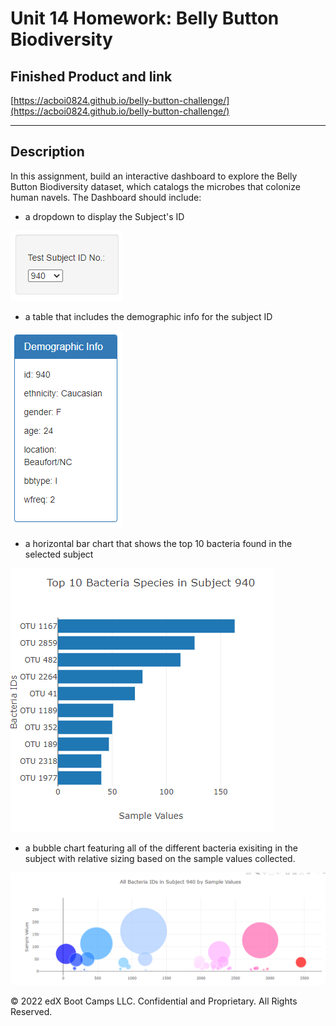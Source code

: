# Unit 14 Homework: Belly Button Biodiversity

## Finished Product and link
[https://acboi0824.github.io/belly-button-challenge/](https://acboi0824.github.io/belly-button-challenge/)

---

## Description 
In this assignment, build an interactive dashboard to explore the Belly Button Biodiversity dataset, which catalogs the microbes that colonize human navels.
The Dashboard should include:
 - a dropdown to display the Subject's ID

![dropdown](https://github.com/acboi0824/belly-button-challenge/blob/main/Images/dropdown.png)

 - a table that includes the demographic info for the subject ID

![bar](https://github.com/acboi0824/belly-button-challenge/blob/main/Images/table.PNG)

 - a horizontal bar chart that shows the top 10 bacteria found in the selected subject
 
![bar](https://github.com/acboi0824/belly-button-challenge/blob/main/Images/barchart.PNG)

 - a bubble chart featuring all of the different bacteria exisiting in the subject with relative sizing based on the sample values collected.

![bubble](https://github.com/acboi0824/belly-button-challenge/blob/main/Images/bubble.PNG)


© 2022 edX Boot Camps LLC. Confidential and Proprietary. All Rights Reserved.
